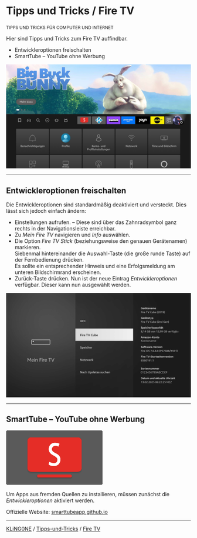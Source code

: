 # Tipps und Tricks / Fire TV
<small>TIPPS UND TRICKS FÜR COMPUTER UND INTERNET</small>

Hier sind Tipps und Tricks zum Fire TV auffindbar.

* Entwickleroptionen freischalten
* SmartTube – YouTube ohne Werbung

![Screenshot: Fire TV](img/Screenshot-Fire-TV.jpg "Screenshot: Fire TV")

---

## Entwickleroptionen freischalten

Die Entwickleroptionen sind standardmäßig deaktiviert und versteckt. Dies lässt sich jedoch einfach ändern:

* Einstellungen aufrufen. – Diese sind über das Zahnradsymbol ganz rechts in der Navigationsleiste erreichbar.
* Zu *Mein Fire TV* navigieren und *Info* auswählen.
* Die Option *Fire TV Stick* (beziehungsweise den genauen Gerätenamen) markieren.  
  Siebenmal hintereinander die Auswahl-Taste (die große runde Taste) auf der Fernbedienung drücken.  
  Es sollte ein entsprechender Hinweis und eine Erfolgsmeldung am unteren Bildschirmrand erscheinen.
* Zurück-Taste drücken. Nun ist der neue Eintrag *Entwickleroptionen* verfügbar. Dieser kann nun ausgewählt werden.

![Screenshot: Mein Fire TV](img/Screenshot-Mein-Fire-TV.jpg "Screenshot: Mein Fire TV")

---

## SmartTube – YouTube ohne Werbung

![SmartTube-Logo](img/Logo-SmartTube.png "SmartTube-Logo")

Um Apps aus fremden Quellen zu installieren, müssen zunächst die *Entwickleroptionen* aktiviert werden.

Offizielle Website: [smarttubeapp.github.io](https://smarttubeapp.github.io/)

---

[KLiNG0NE](https://github.com/KLiNG0NE/) / [Tipps-und-Tricks](https://github.com/KLiNG0NE/Tipps-und-Tricks) / [Fire TV](README.md)

